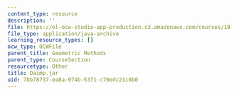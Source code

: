 ```yaml
---
content_type: resource
description: ''
file: https://ol-ocw-studio-app-production.s3.amazonaws.com/courses/18-03sc-differential-equations-fall-2011/7bb78737ea8a974b53f1c70edc21c8b0_Daimp.jar
file_type: application/java-archive
learning_resource_types: []
ocw_type: OCWFile
parent_title: Geometric Methods
parent_type: CourseSection
resourcetype: Other
title: Daimp.jar
uid: 7bb78737-ea8a-974b-53f1-c70edc21c8b0
---
```

